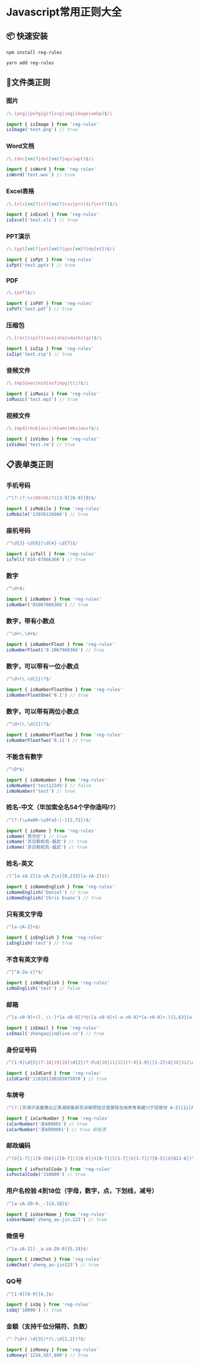 # Javascript常用正则大全

## 📦 快速安装
~~~
npm install reg-rules
~~~

~~~
yarn add reg-rules
~~~

## 📝文件类正则

### 图片
```javascript
/\.(png|jpe?g|gif|svg|img|image|webp)$/i

import { isImage } from 'reg-rules'
isImage('test.png') // true
```

### Word文档
```javascript
/\.(doc[xm]?|dot[xm]?|wps|wpt)$/i

import { isWord } from 'reg-rules'
isWord('test.woc') // true
```

### Excel表格
```javascript
/\.(xls[xm]?|xlt[xm]?|csv|prn|dif|ett?)$/i

import { isExcel } from 'reg-rules'
isExcel('test.xls') // true
```

### PPT演示
```javascript
/\.(ppt[xm]?|pot[xm]?|pps[xm]?|dp[st])$/i

import { isPpt } from 'reg-rules'
isPpt('test.pptx') // true
```

### PDF
```javascript
/\.(pdf)$/i

import { isPdf } from 'reg-rules'
isPdf('test.pdf') // true
```

### 压缩包
```javascript
/\.(rar|zip|7z|ace|uha|uda|bz|gz)$/i

import { isZip } from 'reg-rules'
isZip('test.zip') // true
```

### 音频文件
```javascript
/\.(mp3|wav|mid|asf|mpg|tti)$/i

import { isMusic } from 'reg-rules'
isMusic('test.mp3') // true
```

### 视频文件
```javascript
/\.(mp4|rmvb|avi|rm|wmv|mkv|mov)$/i

import { isVideo } from 'reg-rules'
isVideo('test.rm') // true
```
## 📋表单类正则

### 手机号码
```javascript
/^(?:(?:\+|00)86)?1[3-9][0-9]{9}$/

import { isMobile } from 'reg-rules'
isMobile('13936126666') // true
```

### 座机号码
```javascript
/^\d{3}-\d{8}|\d{4}-\d{7}$/

import { isTell } from 'reg-rules'
isTell('010-67866366') // true
```

### 数字
```javascript
/^\d+$/

import { isNumber } from 'reg-rules'
isNumber('01067866366') // true
```

### 数字，带有小数点
```javascript
/^\d+\.\d+$/

import { isNumberFloat } from 'reg-rules'
isNumberFloat('0.1067866366') // true
```

### 数字，可以带有一位小数点
```javascript
/^\d+(\.\d{1})?$/

import { isNumberFloatOne } from 'reg-rules'
isNumberFloatOne('0.1') // true
```

### 数字，可以带有两位小数点
```javascript
/^\d+(\.\d{2})?$/

import { isNumberFloatTwo } from 'reg-rules'
isNumberFloatTwo('0.11') // true
```

### 不能含有数字
```javascript
/^\D*$/

import { isNoNumber } from 'reg-rules'
isNoNumber('test12345') // false
isNoNumber('test') // true
```

### 姓名-中文（毕加索全名54个字你造吗⁉️）
```javascript
/^(?:[\u4e00-\u9fa5·|-]{2,72})$/

import { isName } from 'reg-rules'
isName('周杰伦') // true
isName('苏日勒和克·威武') // true
isName('苏日勒和克-威武') // true
```

### 姓名-英文
```javascript
/(^[a-zA-Z][a-zA-Z\s]{0,233}[a-zA-Z]$)/

import { isNameEnglish } from 'reg-rules'
isNameEnglish('Daniel') // true
isNameEnglish('Chris Evans') // true
```

### 只有英文字母
```javascript
/^[a-zA-Z]+$/

import { isEnglish } from 'reg-rules'
isEnglish('test') // true
```

### 不含有英文字母
```javascript
/^[^A-Za-z]*$/

import { isNoEnglish } from 'reg-rules'
isNoEnglish('test') // false
```

### 邮箱
```javascript
/^[a-z0-9]+([._\\-]*[a-z0-9])*@([a-z0-9]+[-a-z0-9]*[a-z0-9]+.){1,63}[a-z0-9]+$/

import { isEmail } from 'reg-rules'
isEmail('zhengaojin@live.cn') // true
```

### 身份证号码
```javascript
/^[1-9]\d{5}(?:18|19|20)\d{2}(?:0\d|10|11|12)(?:0[1-9]|[1-2]\d|30|31)\d{3}[\dXx]$/

import { isIdCard } from 'reg-rules'
isIdCard('110101190103075978') // true
```

### 车牌号
```javascript
/^(?:[京津沪渝冀豫云辽黑湘皖鲁新苏浙赣鄂桂甘晋蒙陕吉闽贵粤青藏川宁琼使领 A-Z]{1}[A-HJ-NP-Z]{1}(?:(?:[0-9]{5}[DF])|(?:[DF](?:[A-HJ-NP-Z0-9])[0-9]{4})))|(?:[京津沪渝冀豫云辽黑湘皖鲁新苏浙赣鄂桂甘晋蒙陕吉闽贵粤青藏川宁琼使领 A-Z]{1}[A-Z]{1}[A-HJ-NP-Z0-9]{4}[A-HJ-NP-Z0-9 挂学警港澳]{1})$/

import { isCarNumber } from 'reg-rules'
isCarNumber('浙A00001') // true
isCarNumber('浙AD00001') // true 新能源
```

### 邮政编码
```javascript
/^(0[1-7]|1[0-356]|2[0-7]|3[0-6]|4[0-7]|5[1-7]|6[1-7]|7[0-5]|8[013-6])\d{4}$/

import { isPostalCode } from 'reg-rules'
isPostalCode('310000') // true
```

### 用户名校验 4到18位（字母，数字，点，下划线，减号）
```javascript
/^[a-zA-Z0-9._-]{4,18}$/

import { isUserName } from 'reg-rules'
isUserName('zheng_ao-jin.123') // true
```

### 微信号
```javascript
/^[a-zA-Z][-_a-zA-Z0-9]{5,19}$/

import { isWeChat } from 'reg-rules'
isWeChat('zheng_ao-jin123') // true
```

### QQ号
```javascript
/^[1-9][0-9]{4,}$/

import { isQq } from 'reg-rules'
isQq('10000') // true
```

### 金额（支持千位分隔符、负数）
```javascript
/^-?\d+(,\d{3})*(\.\d{1,2})?$/

import { isMoney } from 'reg-rules'
isMoney('1234,567,890') // true
```
